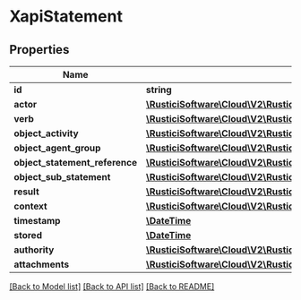 # XapiStatement

## Properties
Name | Type | Description | Notes
------------ | ------------- | ------------- | -------------
**id** | **string** |  | [optional] 
**actor** | [**\RusticiSoftware\Cloud\V2\RusticiSoftware\Cloud\V2\Model\XapiAgentGroup**](XapiAgentGroup.md) |  | [optional] 
**verb** | [**\RusticiSoftware\Cloud\V2\RusticiSoftware\Cloud\V2\Model\XapiVerb**](XapiVerb.md) |  | [optional] 
**object_activity** | [**\RusticiSoftware\Cloud\V2\RusticiSoftware\Cloud\V2\Model\XapiActivity**](XapiActivity.md) |  | [optional] 
**object_agent_group** | [**\RusticiSoftware\Cloud\V2\RusticiSoftware\Cloud\V2\Model\XapiAgentGroup**](XapiAgentGroup.md) |  | [optional] 
**object_statement_reference** | [**\RusticiSoftware\Cloud\V2\RusticiSoftware\Cloud\V2\Model\XapiStatementReference**](XapiStatementReference.md) |  | [optional] 
**object_sub_statement** | [**\RusticiSoftware\Cloud\V2\RusticiSoftware\Cloud\V2\Model\XapiStatement**](XapiStatement.md) |  | [optional] 
**result** | [**\RusticiSoftware\Cloud\V2\RusticiSoftware\Cloud\V2\Model\XapiResult**](XapiResult.md) |  | [optional] 
**context** | [**\RusticiSoftware\Cloud\V2\RusticiSoftware\Cloud\V2\Model\XapiContext**](XapiContext.md) |  | [optional] 
**timestamp** | [**\DateTime**](\DateTime.md) |  | [optional] 
**stored** | [**\DateTime**](\DateTime.md) |  | [optional] 
**authority** | [**\RusticiSoftware\Cloud\V2\RusticiSoftware\Cloud\V2\Model\XapiAgentGroup**](XapiAgentGroup.md) |  | [optional] 
**attachments** | [**\RusticiSoftware\Cloud\V2\RusticiSoftware\Cloud\V2\Model\XapiAttachment[]**](XapiAttachment.md) |  | [optional] 

[[Back to Model list]](../README.md#documentation-for-models) [[Back to API list]](../README.md#documentation-for-api-endpoints) [[Back to README]](../README.md)


